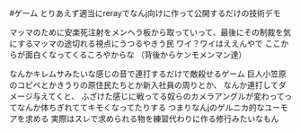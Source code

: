 #ゲーム
とりあえず適当にrerayでなんj向けに作って公開するだけの技術デモ

マッマのために安楽死注射をメンヘラ板から取っていって、最後にその制裁を気にするマッマの途切れる視点にうつるやきう民
ワイ？ワイはええんやで
ここからが面白くなってくるころやからな
（背後からケンモメンマン達）

なんかキレムサみたいな感じの音で連打するだけで敵殺せるゲーム
巨人小笠原のコピペとかきうりの原住民たちとか新入社員の周りとか、
なんか連打してダメージ与えてくと、
ふざけた感じに戦ってる奴らのカメラアングルが変わってってなんか体ちぎれててキモくなってたりする
つまりなんjのゲルニカ的なユーモアを求める
実際はスレで求められる物を練習代わりに作る修行みたいなもん